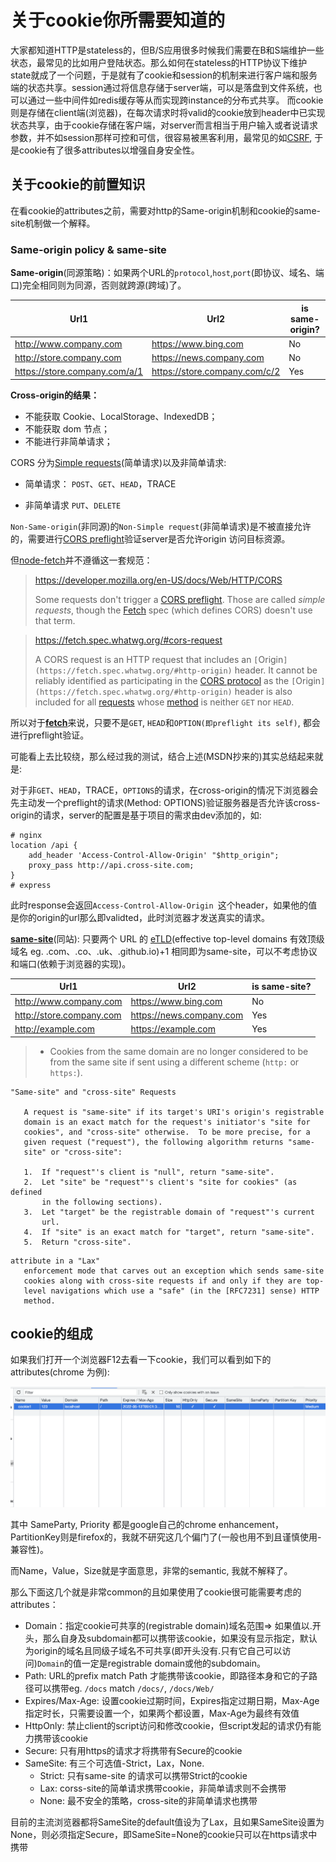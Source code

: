 # 关于cookie你所需要知道的

大家都知道HTTP是stateless的，但B/S应用很多时候我们需要在B和S端维护一些状态，最常见的比如用户登陆状态。那么如何在stateless的HTTP协议下维护state就成了一个问题，于是就有了cookie和session的机制来进行客户端和服务端的状态共享。session通过将信息存储于server端，可以是落盘到文件系统，也可以通过一些中间件如redis缓存等从而实现跨instance的分布式共享。 而cookie则是存储在client端(浏览器)，在每次请求时将valid的cookie放到header中已实现状态共享，由于cookie存储在客户端，对server而言相当于用户输入或者说请求参数，并不如session那样可控和可信，很容易被黑客利用，最常见的如[CSRF](https://developer.mozilla.org/en-US/docs/Glossary/CSRF), 于是cookie有了很多attributes以增强自身安全性。

## 关于cookie的前置知识

在看cookie的attributes之前，需要对http的Same-origin机制和cookie的same-site机制做一个解释。

### Same-origin policy & same-site

**Same-origin**(同源策略)：如果两个URL的`protocol`,`host`,`port`(即协议、域名、端口)完全相同则为同源，否则就跨源(跨域)了。

| Url1                          | Url2                          | is same-origin? |
| ----------------------------- | ----------------------------- | --------------- |
| http://www.company.com        | https://www.bing.com          | No              |
| http://store.company.com      | https://news.company.com      | No              |
| https://store.company.com/a/1 | https://store.company.com/c/2 | Yes             |

**Cross-origin的结果：**

- 不能获取 Cookie、LocalStorage、IndexedDB；
- 不能获取 dom 节点；
- 不能进行非简单请求；

CORS 分为[Simple requests](https://developer.mozilla.org/en-US/docs/Web/HTTP/CORS#simple_requests)(简单请求)以及非简单请求:

- 简单请求： `POST`、`GET`、`HEAD`，TRACE

- 非简单请求 `PUT`、`DELETE`

`Non-Same-origin`(非同源)的`Non-Simple request`(非简单请求)是不被直接允许的，需要进行[CORS preflight](https://developer.mozilla.org/en-US/docs/Glossary/Preflight_request)验证server是否允许origin 访问目标资源。

但[node-fetch]((https://github.com/node-fetch/node-fetch))并不遵循这一套规范：

> https://developer.mozilla.org/en-US/docs/Web/HTTP/CORS
>
> Some requests don't trigger a [CORS preflight](https://developer.mozilla.org/en-US/docs/Glossary/Preflight_request). Those are called *simple requests*, though the [Fetch](https://fetch.spec.whatwg.org/) spec (which defines CORS) doesn't use that term. 

> https://fetch.spec.whatwg.org/#cors-request
>
> A CORS request is an HTTP request that includes an `[`Origin`](https://fetch.spec.whatwg.org/#http-origin)` header. It cannot be reliably identified as participating in the [CORS protocol](https://fetch.spec.whatwg.org/#cors-protocol) as the `[`Origin`](https://fetch.spec.whatwg.org/#http-origin)` header is also included for all [requests](https://fetch.spec.whatwg.org/#concept-request) whose [method](https://fetch.spec.whatwg.org/#concept-request-method) is neither ``GET`` nor ``HEAD``.

所以对于[**fetch**](https://github.com/node-fetch/node-fetch)来说，只要不是`GET`, `HEAD`和`OPTION(即preflight its self)`, 都会进行preflight验证。

可能看上去比较绕，那么经过我的测试，结合上述(MSDN抄来的)其实总结起来就是:

对于非`GET`、`HEAD`，TRACE，`OPTIONS`的请求，在cross-origin的情况下浏览器会先主动发一个preflight的请求(Method: OPTIONS)验证服务器是否允许该cross-origin的请求，server的配置是基于项目的需求由dev添加的，如:

```
# nginx
location /api {
	add_header 'Access-Control-Allow-Origin' "$http_origin";
	proxy_pass http://api.cross-site.com;
}
# express

```

此时response会返回`Access-Control-Allow-Origin `这个header，如果他的值是你的origin的url那么即validted，此时浏览器才发送真实的请求。

[**same-site**](https://developer.mozilla.org/en-US/docs/Glossary/Site)(同站): 只要两个 URL 的 [eTLD](https://en.wikipedia.org/wiki/Public_Suffix_List#:~:text=Entries%20on%20the%20list%20are,Mozilla%20Public%20License%20(MPL).)(effective top-level domains 有效顶级域名 eg. .com、.co、.uk、.github.io)+1 相同即为same-site，可以不考虑协议和端口(依赖于浏览器的实现)。

| Url1                     | Url2                     | is same-site? |
| ------------------------ | ------------------------ | ------------- |
| http://www.company.com   | https://www.bing.com     | No            |
| http://store.company.com | https://news.company.com | Yes           |
| http://example.com       | https://example.com      | Yes           |

> - Cookies from the same domain are no longer considered to be from the same site if sent using a different scheme (`http:` or `https:`).

```
"Same-site" and "cross-site" Requests

   A request is "same-site" if its target's URI's origin's registrable
   domain is an exact match for the request's initiator's "site for
   cookies", and "cross-site" otherwise.  To be more precise, for a
   given request ("request"), the following algorithm returns "same-
   site" or "cross-site":

   1.  If "request"'s client is "null", return "same-site".
   2.  Let "site" be "request"'s client's "site for cookies" (as defined
       in the following sections).
   3.  Let "target" be the registrable domain of "request"'s current
       url.
   4.  If "site" is an exact match for "target", return "same-site".
   5.  Return "cross-site".
```

```
attribute in a "Lax"
   enforcement mode that carves out an exception which sends same-site
   cookies along with cross-site requests if and only if they are top-
   level navigations which use a "safe" (in the [RFC7231] sense) HTTP
   method.
```

## cookie的组成

如果我们打开一个浏览器F12去看一下cookie，我们可以看到如下的attributes(chrome 为例):

![cookie](../statics/cookie.png)

其中 SameParty, Priority 都是google自己的chrome enhancement，PartitionKey则是firefox的，我就不研究这几个偏门了(一般也用不到且谨慎使用-兼容性)。

而Name，Value，Size就是字面意思，非常的semantic, 我就不解释了。

那么下面这几个就是非常common的且如果使用了cookie很可能需要考虑的attributes：

- Domain：指定cookie可共享的(registrable domain)域名范围=> 如果值以.开头，那么自身及subdomain都可以携带该cookie，如果没有显示指定，默认为origin的域名且同级子域名不可共享(即开头没有.只有它自己可以访问)`Domain`的值一定是registrable domain或他的subdomain。
- Path: URL的prefix match Path 才能携带该cookie，即路径本身和它的子路径可以携带eg. `/docs` match  `/docs/`, `/docs/Web/`
- Expires/Max-Age: 设置cookie过期时间，Expires指定过期日期，Max-Age指定时长，只需要设置一个，如果两个都设置，Max-Age为最终有效值
- HttpOnly: 禁止client的script访问和修改cookie，但script发起的请求仍有能力携带该cookie
- Secure: 只有用https的请求才将携带有Secure的cookie
- SameSite: 有三个可选值-Strict，Lax，None.
  - Strict: 只有same-site 的请求可以携带Strict的cookie
  - Lax: corss-site的简单请求携带cookie，非简单请求则不会携带
  - None: 最不安全的策略，cross-site的非简单请求也携带

目前的主流浏览器都将SameSite的default值设为了Lax，且如果SameSite设置为None，则必须指定Secure，即SameSite=None的cookie只可以在https请求中携带

